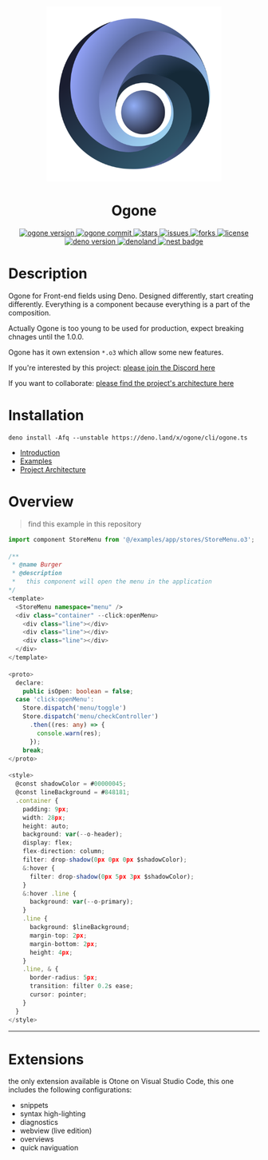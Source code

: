 
<p align="center">
  <img src="./src/public/ogone-svg.svg" width="350">
</p>
<h1 align="center">Ogone</h1>
<p align="center">
   <a href="https://github.com/SRNV/Ogone/releases">
     <img alt="ogone version" src="https://img.shields.io/github/v/release/SRNV/Ogone?modifierColor=black">
   </a>
   <a href="https://github.com/SRNV/Ogone">
     <img alt="ogone commit" src="https://img.shields.io/github/last-commit/SRNV/Ogone?modifierColor=black">
   </a>
    <a href="https://github.com/SRNV/Ogone/stargazers">
     <img alt="stars" src="https://img.shields.io/github/stars/SRNV/Ogone">
   </a>
   <a href="https://github.com/SRNV/Ogone/issues">
     <img alt="issues" src="https://img.shields.io/github/issues/SRNV/Ogone">
   </a>
   <a href="https://github.com/SRNV/Ogone/forks">
     <img alt="forks" src="https://img.shields.io/github/forks/SRNV/Ogone">
   </a>
   <a href="https://github.com/SRNV/Ogone">
     <img alt="license" src="https://img.shields.io/github/license/SRNV/Ogone">
   </a>
   <a href="https://github.com/denoland/deno">
     <img alt="deno version" src="https://img.shields.io/badge/deno-^1.4.0-lightgrey?logo=deno">
   </a>
   <a href="https://deno.land/x/ogone">
     <img alt="denoland" src="http://img.shields.io/badge/available%20on-deno.land/x-lightgrey.svg?logo=deno&modifierColor=black">
   </a>
   <a href="https://nest.land/package/Ogone">
     <img alt="nest badge" src="https://nest.land/badge.svg">
   </a>
</p>

# Description

Ogone for Front-end fields using Deno.
Designed differently, start creating differently.
Everything is a component because everything is a part of the composition.

Actually Ogone is too young to be used for production, expect breaking chnages until the 1.0.0.

Ogone has it own extension `*.o3` which allow some new features.


If you're interested by this project: [please join the Discord here](https://discord.gg/gCnGzh2wMc)

If you want to collaborate: [please find the project's architecture here](https://whimsical.com/ogone-flow-and-architecture-F8AqYfXs46t65gL9eofFkk) 

# Installation

```shell
deno install -Afq --unstable https://deno.land/x/ogone/cli/ogone.ts
```

- [Introduction](https://github.com/SRNV/Ogone/tree/master/docs/introduction.md)
- [Examples](https://github.com/SRNV/Ogone/tree/master/docs/examples.md)
- [Project Architecture](https://whimsical.com/ogone-flow-and-architecture-F8AqYfXs46t65gL9eofFkk)


# Overview

> find this example in this repository

```typescript
import component StoreMenu from '@/examples/app/stores/StoreMenu.o3';

/**
 * @name Burger
 * @description
 *   this component will open the menu in the application
*/
<template>
  <StoreMenu namespace="menu" />
  <div class="container" --click:openMenu>
    <div class="line"></div>
    <div class="line"></div>
    <div class="line"></div>
  </div>
</template>

<proto>
  declare:
    public isOpen: boolean = false;
  case 'click:openMenu':
    Store.dispatch('menu/toggle')
    Store.dispatch('menu/checkController')
      .then((res: any) => {
        console.warn(res);
      });
    break;
</proto>

<style>
  @const shadowColor = #00000045;
  @const lineBackground = #848181;
  .container {
    padding: 9px;
    width: 28px;
    height: auto;
    background: var(--o-header);
    display: flex;
    flex-direction: column;
    filter: drop-shadow(0px 0px 0px $shadowColor);
    &:hover {
      filter: drop-shadow(0px 5px 3px $shadowColor);
    }
    &:hover .line {
      background: var(--o-primary);
    }
    .line {
      background: $lineBackground;
      margin-top: 2px;
      margin-bottom: 2px;
      height: 4px;
    }
    .line, & {
      border-radius: 5px;
      transition: filter 0.2s ease;
      cursor: pointer;
    }
  }
</style>

```
---

# Extensions
  the only extension available is Otone on Visual Studio Code, this one includes the following configurations:
  - snippets
  - syntax high-lighting
  - diagnostics
  - webview (live edition)
  - overviews
  - quick naviguation
